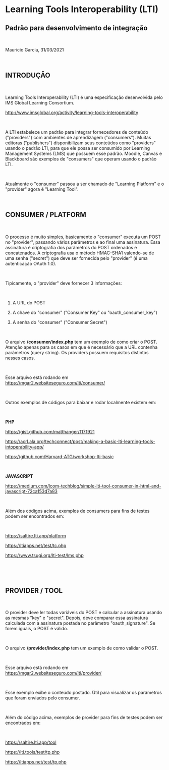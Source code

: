 Learning Tools Interoperability (LTI)
=====================================

Padrão para desenvolvimento de integração
-----------------------------------------

 

Maurício Garcia, 31/03/2021

 

INTRODUÇÃO
----------

 

Learning Tools Interoperability (LTI) é uma especificação desenvolvida pelo IMS Global Learning Consortium.

<http://www.imsglobal.org/activity/learning-tools-interoperability>

 

A LTI estabelece um padrão para integrar fornecedores de conteúdo ("providers") com ambientes de aprendizagem ("consumers"). Muitas editoras ("publishers") disponibilizam seus conteúdos como "providers" usando o padrão LTI, para que ele possa ser consumido por Learning Management Systems (LMS) que possuem esse padrão. Moodle, Canvas e Blackboard são exemplos de "consumers" que operam usando o padrão LTI.

 

Atualmente o "consumer" passou a ser chamado de "Learning Platform" e o "provider" agora é "Learning Tool".

 

CONSUMER / PLATFORM
-------------------

 

O processo é muito simples, basicamente o "consumer" executa um POST no "provider", passando vários parâmetros e ao final uma assinatura. Essa assinatura é criptografia dos parâmetros do POST ordenados e concatenados. A criptografia usa o método HMAC-SHA1 valendo-se de uma senha ("secret") que deve ser fornecida pelo "provider" (é uma autenticação OAuth 1.0).

 

Tipicamente, o "provider" deve fornecer 3 informações:

 

1.  A URL do POST

2.  A chave do "consumer" ("Consumer Key" ou "oauth_consumer_key")

3.  A senha do "consumer" ("Consumer Secret")

 

O arquivo **/consumer/index.php** tem um exemplo de como criar o POST. Atenção apenas para os casos em que é necessário que a URL contenha parâmetros (query string). Os providers possuem requisitos distintos nesses casos.

 

Esse arquivo está rodando em <https://mgar2.websiteseguro.com/lti/consumer/>

 

Outros exemplos de códigos para baixar e rodar localmente existem em:

 

**PHP**

<https://gist.github.com/matthanger/1171921>

<https://acrl.ala.org/techconnect/post/making-a-basic-lti-learning-tools-intoperability-app/>

<https://github.com/Harvard-ATG/workshop-lti-basic>

 

**JAVASCRIPT**

<https://medium.com/lcom-techblog/simple-lti-tool-consumer-in-html-and-javascript-72ca153d7a83>

 

Além dos códigos acima, exemplos de consumers para fins de testes podem ser encontrados em:

 

<https://saltire.lti.app/platform>

<https://ltiapps.net/test/tc.php>

<https://www.tsugi.org/lti-test/lms.php>

 

 

PROVIDER / TOOL
---------------

 

O provider deve ler todas variáveis do POST e calcular a assinatura usando as mesmas "key" e "secret". Depois, deve comparar essa assinatura calculada com a assinatura postada no parâmetro "oauth_signature". Se forem iguais, o POST é válido.

 

O arquivo **/provider/index.php** tem um exemplo de como validar o POST.

 

Esse arquivo está rodando em <https://mgar2.websiteseguro.com/lti/provider/>

 

Esse exemplo exibe o conteúdo postado. Útil para visualizar os parâmetros que foram enviados pelo consumer.

 

Além do código acima, exemplos de provider para fins de testes podem ser encontrados em:

 

<https://saltire.lti.app/tool>

<https://lti.tools/test/tp.php>

<https://ltiapps.net/test/tp.php>

 

 

 

 

